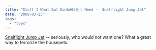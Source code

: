 ```yaml
---
title: "Stuff I Want But Don&#039;t Need -- Snelflight Jump Jet"
date: "2008-03-25"
tags: 
  - "toys"
---
```


[Snelflight Jump Jet](http://www.snelflight.co.uk/jumpjet.htm) -- seriously, who would not want one? What a great way to terrorize the housepets.
